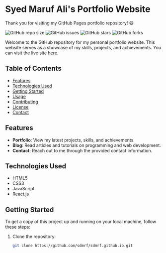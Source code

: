 # Syed Maruf Ali's Portfolio Website
Thank you for visiting my GitHub Pages portfolio repository! 😄

![GitHub repo size](https://img.shields.io/github/repo-size/sdmrf/sdmrf.github.io)
![GitHub issues](https://img.shields.io/github/issues/sdmrf/sdmrf.github.io)
![GitHub stars](https://img.shields.io/github/stars/sdmrf/sdmrf.github.io)
![GitHub forks](https://img.shields.io/github/forks/sdmrf/sdmrf.github.io)

Welcome to the GitHub repository for my personal portfolio website. This website serves as a showcase of my skills, projects, and achievements. You can visit the live site [here](https://sdmrf.github.io/).

## Table of Contents

- [Features](#features)
- [Technologies Used](#technologies-used)
- [Getting Started](#getting-started)
- [Usage](#usage)
- [Contributing](#contributing)
- [License](#license)
- [Contact](#contact)

## Features

- **Portfolio**: View my latest projects, skills, and achievements.
- **Blog**: Read articles and tutorials on programming and web development.
- **Contact**: Reach out to me through the provided contact information.

## Technologies Used

- HTML5
- CSS3
- JavaScript
- React.js

## Getting Started

To get a copy of this project up and running on your local machine, follow these steps:

1. Clone the repository:

   ```bash
   git clone https://github.com/sdmrf/sdmrf.github.io.git
